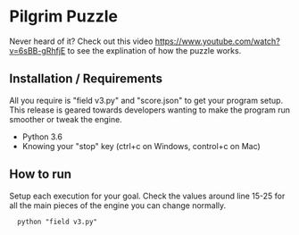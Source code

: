 # Pilgrim Puzzle
Never heard of it? Check out this video https://www.youtube.com/watch?v=6sBB-gRhfjE to see the explination of how the puzzle works.

## Installation / Requirements
All you require is "field v3.py" and "score.json" to get your program setup. This release is geared towards developers wanting to make the program run smoother or tweak the engine.

* Python 3.6
* Knowing your "stop" key (ctrl+c on Windows, control+c on Mac)

## How to run
Setup each execution for your goal. Check the values around line 15-25 for all the main pieces of the engine you can change normally.

      python "field v3.py"
